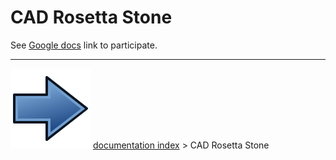 # CAD Rosetta Stone
See [Google docs](https://docs.google.com/spreadsheets/d/1kmfl8tHVg8H0676TVM57HdDVyNYLF3GZ_5YaxzgSLHA/edit#gid=0) link to participate.



---
![](images/Button_right.svg) [documentation index](../README.md) > CAD Rosetta Stone
